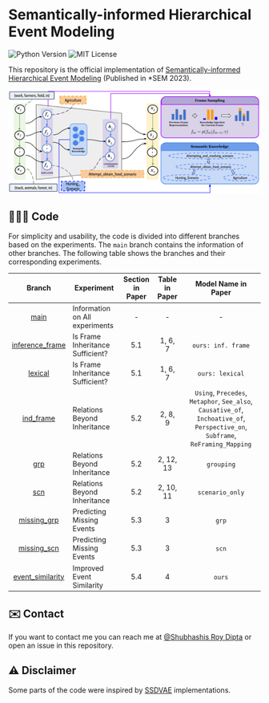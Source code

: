 # Semantically-informed Hierarchical Event Modeling

![Python Version](https://badgen.net/pypi/python/black)
![MIT License](https://img.shields.io/github/license/dipta007/SHEM?style=plastic)

This repository is the official implementation of [Semantically-informed Hierarchical Event Modeling](https://arxiv.org/abs/2212.10547) (Published in *SEM 2023).

![Main Figure](./figs/main.png)

## 👨🏻‍💻 Code

For simplicity and usability, the code is divided into different branches based on the experiments. The `main` branch contains the information of other branches. The following table shows the branches and their corresponding experiments.

| Branch | Experiment | Section in Paper | Table in Paper | Model Name in Paper |
| :---: | --- | :---: | :---: | :---: |
| [main](https://github.com/dipta007/SHEM) | Information on All experiments | - | - | - |
| [inference_frame](https://github.com/dipta007/SHEM/tree/inference_frame) | Is Frame Inheritance Sufficient? | 5.1 | 1, 6, 7 | `ours: inf. frame` |
| [lexical](https://github.com/dipta007/SHEM/tree/lexical) | Is Frame Inheritance Sufficient? | 5.1 | 1, 6, 7 | `ours: lexical` |
| [ind_frame](https://github.com/dipta007/SHEM/tree/ind_frame) | Relations Beyond Inheritance | 5.2 | 2, 8, 9 | `Using`, `Precedes`, `Metaphor`, `See_also`, `Causative_of`, `Inchoative_of`, `Perspective_on`, `Subframe`, `ReFraming_Mapping`  |
| [grp](https://github.com/dipta007/SHEM/tree/grp) | Relations Beyond Inheritance | 5.2 | 2, 12, 13 | `grouping` |
| [scn](https://github.com/dipta007/SHEM/tree/scn) | Relations Beyond Inheritance | 5.2 | 2, 10, 11 | `scenario_only` |
| [missing_grp](https://github.com/dipta007/SHEM/tree/missing_grp) | Predicting Missing Events | 5.3 | 3 | `grp` |
| [missing_scn](https://github.com/dipta007/SHEM/tree/missing_scn) | Predicting Missing Events | 5.3 | 3 | `scn` |
| [event_similarity](https://github.com/dipta007/SHEM/tree/event_similarity) | Improved Event Similarity | 5.4 | 4 | `ours` |


## ✉️ Contact

If you want to contact me you can reach me at [@Shubhashis Roy Dipta](mailto:sroydip1@umbc.edu) or open an issue in this repository.


## ⚠️ Disclaimer

Some parts of the code were inspired by [SSDVAE](https://github.com/mmrezaee/SSDVAE) implementations.

